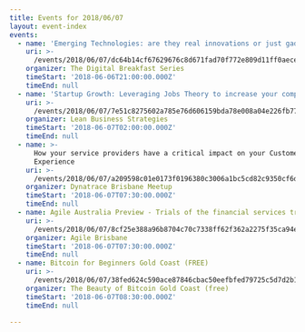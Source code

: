 ```yaml
---
title: Events for 2018/06/07
layout: event-index
events:
  - name: 'Emerging Technologies: are they real innovations or just gadgets?'
    uri: >-
      /events/2018/06/07/dc64b14cf67629676c8d671fad70f772e809d11ff0aece9f7dd373db97a739a1
    organizer: The Digital Breakfast Series
    timeStart: '2018-06-06T21:00:00.000Z'
    timeEnd: null
  - name: 'Startup Growth: Leveraging Jobs Theory to increase your competitiveness'
    uri: >-
      /events/2018/06/07/7e51c8275602a785e76d606159bda78e008a04e226fb77a0448c64b3438de74b
    organizer: Lean Business Strategies
    timeStart: '2018-06-07T02:00:00.000Z'
    timeEnd: null
  - name: >-
      How your service providers have a critical impact on your Customer's
      Experience
    uri: >-
      /events/2018/06/07/a209598c01e0173f0196380c3006a1bc5cd82c9350cf6dc468bde5930e8a48ae
    organizer: Dynatrace Brisbane Meetup
    timeStart: '2018-06-07T07:30:00.000Z'
    timeEnd: null
  - name: Agile Australia Preview - Trials of the financial services trifecta
    uri: >-
      /events/2018/06/07/8cf25e388a96b8704c70c7338ff62f362a2275f35ca94edf243446998b69979b
    organizer: Agile Brisbane
    timeStart: '2018-06-07T07:30:00.000Z'
    timeEnd: null
  - name: Bitcoin for Beginners Gold Coast (FREE)
    uri: >-
      /events/2018/06/07/38fed624c590ace87846cbac50eefbfed79725c5d7d2b1b2d3460a1543a13bf1
    organizer: The Beauty of Bitcoin Gold Coast (free)
    timeStart: '2018-06-07T08:30:00.000Z'
    timeEnd: null

---
```

